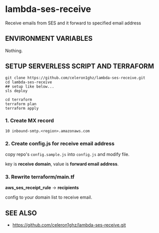 # lambda-ses-receive
Receive emails from SES and it forward to specified email address


## ENVIRONMENT VARIABLES
Nothing.


## SETUP SERVERLESS SCRIPT AND TERRAFORM
```
git clone https://github.com/celeron1ghz/lambda-ses-receive.git
cd lambda-ses-receive
## setup like below...
sls deploy

cd terraform
terraform plan
terraform apply
```

### 1. Create MX record
`10 inbound-smtp.<region>.amazonaws.com`

### 2. Create config.js for receive email address
copy repo's `config.sample.js` into `config.js` and modify file.

key is **receive domain**, value is **forward email address**.

### 3. Rewrite terraform/main.tf
**aws_ses_receipt_rule** -> **recipients**

config to your domain list to receive email.


## SEE ALSO
 * https://github.com/celeron1ghz/lambda-ses-receive.git
